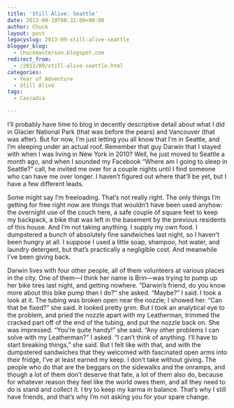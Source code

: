```yaml
---
title: 'Still Alive: Seattle'
date: 2013-09-10T08:32:00+00:00
author: Chuck
layout: post
legacyslug: 2013-09-still-alive-seattle
blogger_blog:
  - chuckmasterson.blogspot.com
redirect_from:
  - /2013/09/still-alive-seattle.html
categories:
  - Year of Adventure
  - Still Alive
tags:
  - Cascadia

---
```


I’ll probably have time to blog in decently descriptive detail about what
I did in Glacier National Park (that was before the pears) and Vancouver (that
was after). But for now, I’m just letting you all know that I’m in
Seattle, and I’m sleeping under an actual roof. Remember that guy Darwin
that I stayed with when I was living in New York in 2010? Well, he just moved
to Seattle a month ago, and when I sounded my Facebook “Where am I going
to sleep in Seattle?” call, he invited me over for a couple nights until
I find someone who can have me over longer. I haven’t figured out where
that’ll be yet, but I have a few different leads.

Some might say I’m freeloading. That’s not really right. The only
things I’m getting for free right now are things that wouldn’t have
been used anyhow: the overnight use of the couch here, a safe couple of square
feet to keep my backpack, a bike that was left in the basement by the previous
residents of this house. And I’m not taking anything. I supply my own
food. I dumpstered a bunch of absolutely fine sandwiches last night, so I
haven’t been hungry at all. I suppose I used a little soap, shampoo, hot
water, and laundry detergent, but that’s practically a negligible cost.
And meanwhile I’ve been giving back.

Darwin lives with four other people, all of them volunteers at various places
in the city. One of them—I think her name is Brin—was trying to pump up her
bike tires last night, and getting nowhere. “Darwin’s friend, do
you know more about this bike pump than I do?” she asked.
“Maybe?” I said. I took a look at it. The tubing was broken open
near the nozzle; I showed her.  “Can that be fixed?” she said. It
looked pretty grim. But I took an analytical eye to the problem, and pried the
nozzle apart with my Leatherman, trimmed the cracked part off of the end of the
tubing, and put the nozzle back on. She was impressed. “You’re
quite handy!” she said.  “Any other problems I can solve with my
Leatherman?” I asked.  “I can’t think of anything. I’ll
have to start breaking things,” she said. But I felt like with that, and
with the dumpstered sandwiches that they welcomed with fascinated open arms
into their fridge, I’ve at least earned my keep. I don’t take
without giving. The people who do that are the beggars on the sidewalks and the
onramps, and though a lot of them don’t deserve that fate, a lot of them
also do, because for whatever reason they feel like the world owes them, and
all they need to do is stand and collect it. I try to keep my karma in balance.
That’s why I still have friends, and that’s why I’m not
asking you for your spare change.

